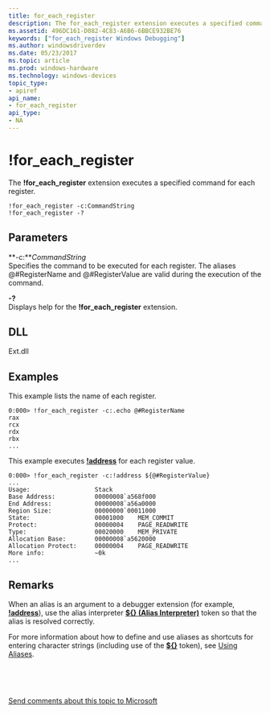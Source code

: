 ```yaml
---
title: for_each_register
description: The for_each_register extension executes a specified command for each register.
ms.assetid: 496DC161-D082-4C83-A6B6-6BBCE932BE76
keywords: ["for_each_register Windows Debugging"]
ms.author: windowsdriverdev
ms.date: 05/23/2017
ms.topic: article
ms.prod: windows-hardware
ms.technology: windows-devices
topic_type:
- apiref
api_name:
- for_each_register
api_type:
- NA
---
```


# !for\_each\_register


The **!for\_each\_register** extension executes a specified command for each register.

```
!for_each_register -c:CommandString
!for_each_register -?
```

## <span id="ddk__for_each_module_dbg"></span><span id="DDK__FOR_EACH_MODULE_DBG"></span>Parameters


<span id="_______-c_CommandString______"></span><span id="_______-c_commandstring______"></span><span id="_______-C_COMMANDSTRING______"></span> **-c:***CommandString*   
Specifies the command to be executed for each register. The aliases @\#RegisterName and @\#RegisterValue are valid during the execution of the command.

<span id="_______-_______"></span> **-?**   
Displays help for the **!for\_each\_register** extension.

## <span id="DLL"></span><span id="dll"></span>DLL


Ext.dll

## <span id="Examples"></span><span id="examples"></span><span id="EXAMPLES"></span>Examples


This example lists the name of each register.

```
0:000> !for_each_register -c:.echo @#RegisterName
rax
rcx
rdx
rbx
...
```

This example executes [**!address**](-address.md) for each register value.

```
0:000> !for_each_register -c:!address ${@#RegisterValue}
...
Usage:                  Stack
Base Address:           00000008`a568f000
End Address:            00000008`a56a0000
Region Size:            00000000`00011000
State:                  00001000    MEM_COMMIT
Protect:                00000004    PAGE_READWRITE
Type:                   00020000    MEM_PRIVATE
Allocation Base:        00000008`a5620000
Allocation Protect:     00000004    PAGE_READWRITE
More info:              ~0k
...
```

Remarks
-------

When an alias is an argument to a debugger extension (for example, [**!address**](-address.md)), use the alias interpreter [**${} (Alias Interpreter)**](-------alias-interpreter-.md) token so that the alias is resolved correctly.

For more information about how to define and use aliases as shortcuts for entering character strings (including use of the [**${}**](-------alias-interpreter-.md) token), see [Using Aliases](using-aliases.md).

 

 

[Send comments about this topic to Microsoft](mailto:wsddocfb@microsoft.com?subject=Documentation%20feedback%20[debugger\debugger]:%20!for_each_register%20%20RELEASE:%20%285/15/2017%29&body=%0A%0APRIVACY%20STATEMENT%0A%0AWe%20use%20your%20feedback%20to%20improve%20the%20documentation.%20We%20don't%20use%20your%20email%20address%20for%20any%20other%20purpose,%20and%20we'll%20remove%20your%20email%20address%20from%20our%20system%20after%20the%20issue%20that%20you're%20reporting%20is%20fixed.%20While%20we're%20working%20to%20fix%20this%20issue,%20we%20might%20send%20you%20an%20email%20message%20to%20ask%20for%20more%20info.%20Later,%20we%20might%20also%20send%20you%20an%20email%20message%20to%20let%20you%20know%20that%20we've%20addressed%20your%20feedback.%0A%0AFor%20more%20info%20about%20Microsoft's%20privacy%20policy,%20see%20http://privacy.microsoft.com/default.aspx. "Send comments about this topic to Microsoft")




